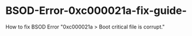 # BSOD-Error-0xc000021a-fix-guide-
How to fix BSOD Error "0xc000021a > Boot critical file is corrupt."
